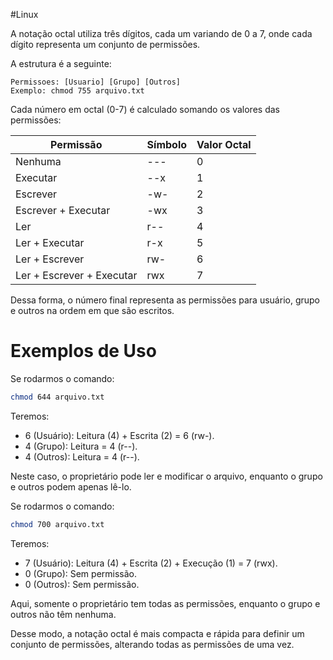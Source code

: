 #Linux 

A notação octal utiliza três dígitos, cada um variando de 0 a 7, onde cada dígito representa um conjunto de permissões. 

A estrutura é a seguinte:

```less
Permissoes: [Usuario] [Grupo] [Outros]
Exemplo: chmod 755 arquivo.txt
```

Cada número em octal (0-7) é calculado somando os valores das permissões:

| Permissão                 | Símbolo | Valor Octal |
| ------------------------- | ------- | ----------- |
| Nenhuma                   | ---     | 0           |
| Executar                  | --x     | 1           |
| Escrever                  | -w-     | 2           |
| Escrever + Executar       | -wx     | 3           |
| Ler                       | r--     | 4           |
| Ler + Executar            | r-x     | 5           |
| Ler + Escrever            | rw-     | 6           |
| Ler + Escrever + Executar | rwx     | 7           |

Dessa forma, o número final representa as permissões para usuário, grupo e outros na ordem em que são escritos.

# **Exemplos de Uso**

Se rodarmos o comando:

```bash
chmod 644 arquivo.txt
```

Teremos:

- 6 (Usuário): Leitura (4) + Escrita (2) = 6 (rw-).
- 4 (Grupo): Leitura = 4 (r--).
- 4 (Outros): Leitura = 4 (r--).

Neste caso, o proprietário pode ler e modificar o arquivo, enquanto o grupo e outros podem apenas lê-lo.

Se rodarmos o comando:

```bash
chmod 700 arquivo.txt
```

Teremos:

- 7 (Usuário): Leitura (4) + Escrita (2) + Execução (1) = 7 (rwx).
- 0 (Grupo): Sem permissão.
- 0 (Outros): Sem permissão.

Aqui, somente o proprietário tem todas as permissões, enquanto o grupo e outros não têm nenhuma.

Desse modo, a notação octal é mais compacta e rápida para definir um conjunto de permissões, alterando todas as permissões de uma vez.